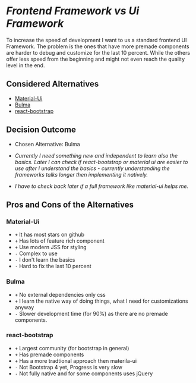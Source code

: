 # _Frontend Framework vs Ui Framework_

To increase the speed of development I want to us a standard frontend UI Framework. The problem is the ones that have more premade components are harder to debug and customize for the last 10 percent. While the others offer less speed from the beginning and might not even reach the quality level in the end. 


## Considered Alternatives

* [Material-Ui](https://github.com/mui-org/material-ui)
* [Bulma](https://bulma.io/)
* [react-bootstrap](https://react-bootstrap.github.io/)

## Decision Outcome

* Chosen Alternative: Bulma

* _Currently I need something new and independent to learn also the basics. Later I can check if react-bootstrap or material ui are easier to use after I understand the basics - currently understanding the frameworks talks longer then implementing it natively._

* _I have to check back later if a full framework like material-ui helps me._

## Pros and Cons of the Alternatives

### Material-Ui

* `+` It has most stars on github
* `+` Has lots of feature rich component
* `+` Use modern JSS for styling
* `-` Complex to use
* `-` I don't learn the basics
* `-` Hard to fix the last 10 percent

### Bulma

* `+` No external dependencies only css
* `+` I learn the native way of doing things, what I need for customizations anyway
* `-` Slower development time (for 90%) as there are no premade components. 


### react-bootstrap

* `+` Largest community (for bootstrap in general)
* `+` Has premade components
* `+` Has a more tradtional approach then materila-ui
* `-` Not Bootstrap 4 yet, Progress is very slow
* `-` Not fully native and for some components uses jQuery



